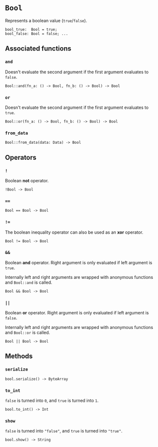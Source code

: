 # `Bool`

Represents a boolean value (`true`/`false`).

```helios
bool_true:  Bool = true;
bool_false: Bool = false; ...
```

## Associated functions

### `and`

Doesn't evaluate the second argument if the first argument evaluates to `false`.

```helios
Bool::and(fn_a: () -> Bool, fn_b: () -> Bool) -> Bool
```

### `or`

Doesn't evaluate the second argument if the first argument evaluates to `true`.

```helios
Bool::or(fn_a: () -> Bool, fn_b: () -> Bool) -> Bool
```

### `from_data`

```helios
Bool::from_data(data: Data) -> Bool
```

## Operators

### `!`

Boolean **not** operator.

```helios
!Bool -> Bool
```

### `==`

```helios
Bool == Bool -> Bool
```

### `!=`

The boolean inequality operator can also be used as an **xor** operator.

```helios
Bool != Bool -> Bool
```

### `&&`

Boolean **and** operator. Right argument is only evaluated if left argument is `true`.

Internally left and right arguments are wrapped with anonymous functions and `Bool::and` is called.

```helios
Bool && Bool -> Bool
```

### `||`

Boolean **or** operator. Right argument is only evaluated if left argument is `false`.

Internally left and right arguments are wrapped with anonymous functions and `Bool::or` is called.

```helios
Bool || Bool -> Bool
```

## Methods

### `serialize`

```helios
bool.serialize() -> ByteArray
```

### `to_int`

`false` is turned into `0`, and `true` is turned into `1`.

```helios
bool.to_int() -> Int
```

### `show`

`false` is turned into `"false"`, and `true` is turned into `"true"`.

```helios
bool.show() -> String
```
